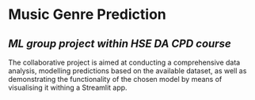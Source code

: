 # Music Genre Prediction

*ML group project within HSE DA CPD course*
---
The collaborative project is aimed at conducting a comprehensive data analysis, modelling predictions based on the available dataset, as well as demonstrating the functionality of the chosen model by means of visualising it withing a Streamlit app.